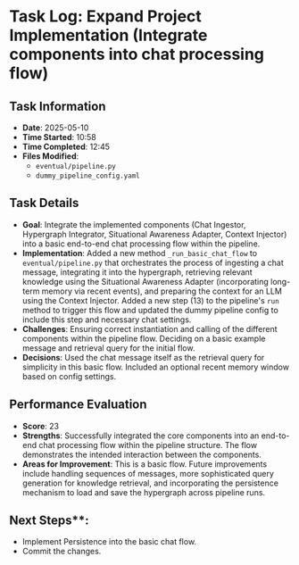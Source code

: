 # Task Log: Expand Project Implementation (Integrate components into chat processing flow)

## Task Information
- **Date**: 2025-05-10
- **Time Started**: 10:58
- **Time Completed**: 12:45
- **Files Modified**:
    - `eventual/pipeline.py`
    - `dummy_pipeline_config.yaml`

## Task Details
- **Goal**: Integrate the implemented components (Chat Ingestor, Hypergraph Integrator, Situational Awareness Adapter, Context Injector) into a basic end-to-end chat processing flow within the pipeline.
- **Implementation**: Added a new method `_run_basic_chat_flow` to `eventual/pipeline.py` that orchestrates the process of ingesting a chat message, integrating it into the hypergraph, retrieving relevant knowledge using the Situational Awareness Adapter (incorporating long-term memory via recent events), and preparing the context for an LLM using the Context Injector. Added a new step (13) to the pipeline's `run` method to trigger this flow and updated the dummy pipeline config to include this step and necessary chat settings.
- **Challenges**: Ensuring correct instantiation and calling of the different components within the pipeline flow. Deciding on a basic example message and retrieval query for the initial flow.
- **Decisions**: Used the chat message itself as the retrieval query for simplicity in this basic flow. Included an optional recent memory window based on config settings.

## Performance Evaluation
- **Score**: 23
- **Strengths**: Successfully integrated the core components into an end-to-end chat processing flow within the pipeline structure. The flow demonstrates the intended interaction between the components.
- **Areas for Improvement**: This is a basic flow. Future improvements include handling sequences of messages, more sophisticated query generation for knowledge retrieval, and incorporating the persistence mechanism to load and save the hypergraph across pipeline runs.

## Next Steps**:
- Implement Persistence into the basic chat flow.
- Commit the changes.
